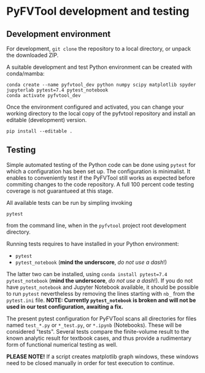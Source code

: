 # PyFVTool development and testing

## Development environment

For development, `git clone` the repository to a local directory, or unpack the downloaded ZIP.

A suitable development and test Python environment can be created with conda/mamba:

```
conda create --name pyfvtool_dev python numpy scipy matplotlib spyder jupyterlab pytest=7.4 pytest_notebook
conda activate pyfvtool_dev
```

Once the environment configured and activated, you can change your working directory to the local copy of the pyfvtool repository and install an editable (development) version.

```
pip install --editable .
```


## Testing

Simple automated testing of the Python code can be done using `pytest` for which a configuration has been set up. The configuration is minimalist. It enables to conveniently test if the PyFVTool still works as expected before commiting changes to the code repository. A full 100 percent code testing coverage is not guarantueed at this stage. 

All available tests can be run by simpling invoking

```   
pytest
```  

from the command line, when in the `pyfvtool` project root development directory.

Running tests requires to have installed in your Python environment:
- `pytest`
- `pytest_notebook` (**mind the underscore**, *do not use a dash*!)

The latter two can be installed, using `conda install pytest=7.4 pytest_notebook` (**mind the underscore**, *do not use a dash*!). If you do not have `pytest_notebook` and Jupyter Notebook available, it should be possible to run `pytest` nevertheless by removing the lines starting with `nb_` from the `pytest.ini` file. **NOTE: Currently `pytest_notebook` is broken and will not be used in our test configuration, awaiting a fix.**

The present pytest configuration for PyFVTool scans all directories for files named `test_*.py` or `*_test.py`, or `*.ipynb` (Notebooks). These will be considered "tests". Several tests compare the finite-volume result to the known analytic result for textbook cases, and thus provide a rudimentary form of functional numerical testing as well.

**PLEASE NOTE!** If a script creates matplotlib graph windows, these windows need to be closed manually in order for test execution to continue.

